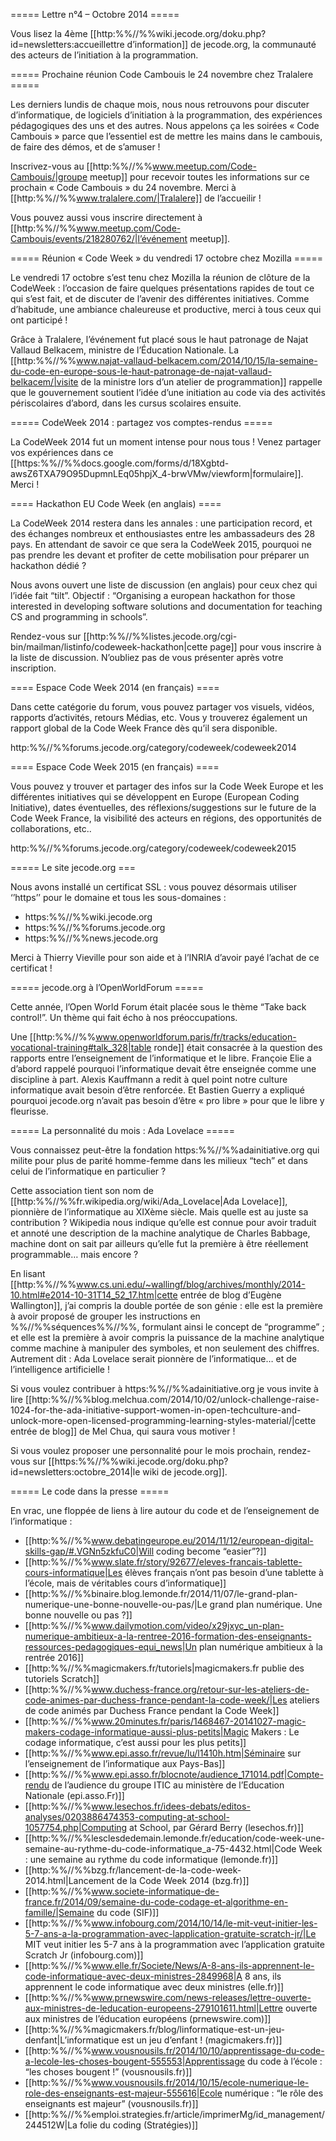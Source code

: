 ===== Lettre n°4 – Octobre 2014 =====

Vous lisez la 4ème [[http:%%//%%wiki.jecode.org/doku.php?id=newsletters:accueillettre d’information]] de jecode.org, la communauté des acteurs de l’initiation à la programmation.

===== Prochaine réunion Code Cambouis le 24 novembre chez Tralalere =====

Les derniers lundis de chaque mois, nous nous retrouvons pour discuter d’informatique, de logiciels d’initiation à la programmation, des expériences pédagogiques des uns et des autres. Nous appelons ça les soirées « Code Cambouis » parce que l’essentiel est de mettre les mains dans le cambouis, de faire des démos, et de s’amuser !

Inscrivez-vous au [[http:%%//%%www.meetup.com/Code-Cambouis/|groupe meetup]] pour recevoir toutes les informations sur ce prochain « Code Cambouis » du 24 novembre. Merci à [[http:%%//%%www.tralalere.com/|Tralalere]] de l’accueilir !

Vous pouvez aussi vous inscrire directement à [[http:%%//%%www.meetup.com/Code-Cambouis/events/218280762/|l’événement meetup]].

===== Réunion « Code Week » du vendredi 17 octobre chez Mozilla =====

Le vendredi 17 octobre s’est tenu chez Mozilla la réunion de clôture de la CodeWeek : l’occasion de faire quelques présentations rapides de tout ce qui s’est fait, et de discuter de l’avenir des différentes initiatives. Comme d’habitude, une ambiance chaleureuse et productive, merci à tous ceux qui ont participé !

Grâce à Tralalere, l’événement fut placé sous le haut patronage de Najat Vallaud Belkacem, ministre de l’Éducation Nationale. La [[http:%%//%%www.najat-vallaud-belkacem.com/2014/10/15/la-semaine-du-code-en-europe-sous-le-haut-patronage-de-najat-vallaud-belkacem/|visite de la ministre lors d’un atelier de programmation]] rappelle que le gouvernement soutient l’idée d’une initiation au code via des activités périscolaires d’abord, dans les cursus scolaires ensuite.

===== CodeWeek 2014 : partagez vos comptes-rendus =====

La CodeWeek 2014 fut un moment intense pour nous tous ! Venez partager vos expériences dans ce [[https:%%//%%docs.google.com/forms/d/18Xgbtd-awsZ6TXA79O95DupmnLEq05hpjX_4-brwVMw/viewform|formulaire]]. Merci !

==== Hackathon EU Code Week (en anglais) ====

La CodeWeek 2014 restera dans les annales : une participation record, et des échanges nombreux et enthousiastes entre les ambassadeurs des 28 pays. En attendant de savoir ce que sera la CodeWeek 2015, pourquoi ne pas prendre les devant et profiter de cette mobilisation pour préparer un hackathon dédié ?

Nous avons ouvert une liste de discussion (en anglais) pour ceux chez qui l’idée fait “tilt”. Objectif : “Organising a european hackathon for those interested in developing software solutions and documentation for teaching CS and programming in schools”.

Rendez-vous sur [[http:%%//%%listes.jecode.org/cgi-bin/mailman/listinfo/codeweek-hackathon|cette page]] pour vous inscrire à la liste de discussion. N’oubliez pas de vous présenter après votre inscription.

==== Espace Code Week 2014 (en français) ====

Dans cette catégorie du forum, vous pouvez partager vos visuels, vidéos, rapports d’activités, retours Médias, etc. Vous y trouverez également un rapport global de la Code Week France dès qu’il sera disponible.

http:%%//%%forums.jecode.org/category/codeweek/codeweek2014

==== Espace Code Week 2015 (en français) ====

Vous pouvez y trouver et partager des infos sur la Code Week Europe et les différentes initiatives qui se développent en Europe (European Coding Initiative), dates éventuelles, des réflexions/suggestions sur le future de la Code Week France, la visibilité des acteurs en régions, des opportunités de collaborations, etc..

http:%%//%%forums.jecode.org/category/codeweek/codeweek2015

===== Le site jecode.org ===

Nous avons installé un certificat SSL : vous pouvez désormais utiliser ‘’https’’ pour le domaine et tous les sous-domaines :

  * https:%%//%%wiki.jecode.org
  * https:%%//%%forums.jecode.org
  * https:%%//%%news.jecode.org

Merci à Thierry Vieville pour son aide et à l’INRIA d’avoir payé l’achat de ce certificat !

===== jecode.org à l’OpenWorldForum =====

Cette année, l’Open World Forum était placée sous le thème “Take back control!”. Un thème qui fait écho à nos préoccupations.

Une [[http:%%//%%www.openworldforum.paris/fr/tracks/education-vocational-training#talk_328|table ronde]] était consacrée à la question des rapports entre l’enseignement de l’informatique et le libre. Françoie Elie a d’abord rappelé pourquoi l’informatique devait être enseignée comme une discipline à part. Alexis Kauffmann a redit à quel point notre culture informatique avait besoin d’être renforcée. Et Bastien Guerry a expliqué pourquoi jecode.org n’avait pas besoin d’être « pro libre » pour que le libre y fleurisse.

===== La personnalité du mois : Ada Lovelace =====

Vous connaissez peut-être la fondation https:%%//%%adainitiative.org qui milite pour plus de parité homme-femme dans les milieux “tech” et dans celui de l’informatique en particulier ?

Cette association tient son nom de [[http:%%//%%fr.wikipedia.org/wiki/Ada_Lovelace|Ada Lovelace]], pionnière de l’informatique au XIXème siècle. Mais quelle est au juste sa contribution ? Wikipedia nous indique qu’elle est connue pour avoir traduit et annoté une description de la machine analytique de Charles Babbage, machine dont on sait par ailleurs qu’elle fut la première à être réellement programmable… mais encore ?

En lisant [[http:%%//%%www.cs.uni.edu/~wallingf/blog/archives/monthly/2014-10.html#e2014-10-31T14_52_17.htm|cette entrée de blog d’Eugène Wallington]], j’ai compris la double portée de son génie : elle est la première à avoir proposé de grouper les instructions en %%//%%séquences%%//%%, formulant ainsi le concept de “programme” ; et elle est la première à avoir compris la puissance de la machine analytique comme machine à manipuler des symboles, et non seulement des chiffres. Autrement dit : Ada Lovelace serait pionnère de l’informatique… et de l’intelligence artificielle !

Si vous voulez contribuer à https:%%//%%adainitiative.org je vous invite à lire [[http:%%//%%blog.melchua.com/2014/10/02/unlock-challenge-raise-1024-for-the-ada-initiative-support-women-in-open-techculture-and-unlock-more-open-licensed-programming-learning-styles-material/|cette entrée de blog]] de Mel Chua, qui saura vous motiver !

Si vous voulez proposer une personnalité pour le mois prochain, rendez-vous sur [[https:%%//%%wiki.jecode.org/doku.php?id=newsletters:octobre_2014|le wiki de jecode.org]].

===== Le code dans la presse =====

En vrac, une floppée de liens à lire autour du code et de l’enseignement de l’informatique :

  * [[http:%%//%%www.debatingeurope.eu/2014/11/12/european-digital-skills-gap/#.VGNn5zkfuC0|Will coding become “easier”?]]
  * [[http:%%//%%www.slate.fr/story/92677/eleves-francais-tablette-cours-informatique|Les élèves français n’ont pas besoin d’une tablette à l’école, mais de véritables cours d’informatique]]
  * [[http:%%//%%binaire.blog.lemonde.fr/2014/11/07/le-grand-plan-numerique-une-bonne-nouvelle-ou-pas/|Le grand plan numérique. Une bonne nouvelle ou pas ?]]
  * [[http:%%//%%www.dailymotion.com/video/x29jxyc_un-plan-numerique-ambitieux-a-la-rentree-2016-formation-des-enseignants-ressources-pedagogiques-equi_news|Un plan numérique ambitieux à la rentrée 2016]]
  * [[http:%%//%%magicmakers.fr/tutoriels|magicmakers.fr publie des tutoriels Scratch]]
  * [[http:%%//%%www.duchess-france.org/retour-sur-les-ateliers-de-code-animes-par-duchess-france-pendant-la-code-week/|Les ateliers de code animés par Duchess France pendant la Code Week]]
  * [[http:%%//%%www.20minutes.fr/paris/1468467-20141027-magic-makers-codage-informatique-aussi-plus-petits|Magic Makers : Le codage informatique, c’est aussi pour les plus petits]]
  * [[http:%%//%%www.epi.asso.fr/revue/lu/l1410h.htm|Séminaire sur l’enseignement de l’informatique aux Pays-Bas]]
  * [[http:%%//%%www.epi.asso.fr/blocnote/audience_171014.pdf|Compte-rendu de l’audience du groupe ITIC au ministère de l’Education Nationale (epi.asso.Fr)]]
  * [[http:%%//%%www.lesechos.fr/idees-debats/editos-analyses/0203886474353-computing-at-school-1057754.php|Computing at School, par Gérard Berry (lesechos.fr)]]
  * [[http:%%//%%lesclesdedemain.lemonde.fr/education/code-week-une-semaine-au-rythme-du-code-informatique_a-75-4432.html|Code Week : une semaine au rythme du code informatique (lemonde.fr)]]
  * [[http:%%//%%bzg.fr/lancement-de-la-code-week-2014.html|Lancement de la Code Week 2014 (bzg.fr)]]
  * [[http:%%//%%www.societe-informatique-de-france.fr/2014/09/semaine-du-code-codage-et-algorithme-en-famille/|Semaine du code (SIF)]]
  * [[http:%%//%%www.infobourg.com/2014/10/14/le-mit-veut-initier-les-5-7-ans-a-la-programmation-avec-lapplication-gratuite-scratch-jr/|Le MIT veut initier les 5-7 ans à la programmation avec l’application gratuite Scratch Jr (infobourg.com)]]
  * [[http:%%//%%www.elle.fr/Societe/News/A-8-ans-ils-apprennent-le-code-informatique-avec-deux-ministres-2849968|A 8 ans, ils apprennent le code informatique avec deux ministres (elle.fr)]]
  * [[http:%%//%%www.prnewswire.com/news-releases/lettre-ouverte-aux-ministres-de-leducation-europeens-279101611.html|Lettre ouverte aux ministres de l’éducation européens (prnewswire.com)]]
  * [[http:%%//%%magicmakers.fr/blog/linformatique-est-un-jeu-denfant|L’informatique est un jeu d’enfant ! (magicmakers.fr)]]
  * [[http:%%//%%www.vousnousils.fr/2014/10/10/apprentissage-du-code-a-lecole-les-choses-bougent-555553|Apprentissage du code à l’école : “les choses bougent !” (vousnousils.fr)]]
  * [[http:%%//%%www.vousnousils.fr/2014/10/15/ecole-numerique-le-role-des-enseignants-est-majeur-555616|Ecole numérique : “le rôle des enseignants est majeur” (vousnousils.fr)]]
  * [[http:%%//%%emploi.strategies.fr/article/imprimerMg/id_management/244512W|La folie du coding (Stratégies)]]
